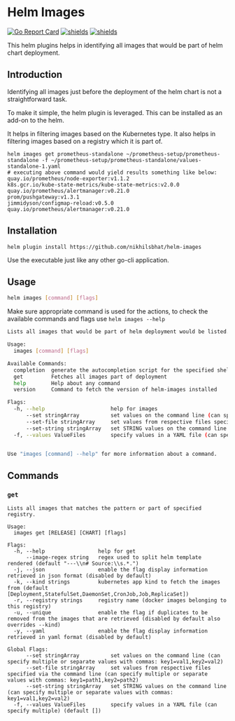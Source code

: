 # Helm Images


[![Go Report Card](https://goreportcard.com/badge/github.com/nikhilsbhat/helm-images)](https://goreportcard.com/report/github.com/nikhilsbhat/helm-images) 
[![shields](https://img.shields.io/badge/license-MIT-blue)](https://github.com/nikhilsbhat/helm-images/blob/master/LICENSE) 
[![shields](https://godoc.org/github.com/nikhilsbhat/helm-images?status.svg)](https://godoc.org/github.com/nikhilsbhat/helm-images)


This helm plugins helps in identifying all images that would be part of helm chart deployment.

## Introduction

Identifying all images just before the deployment of the helm chart is not a straightforward task.

To make it simple, the helm plugin is leveraged. This can be installed as an add-on to the helm.

It helps in filtering images based on the Kubernetes type. It also helps in filtering images based on a registry which it is part of.

```shell
helm images get prometheus-standalone ~/prometheus-setup/prometheus-standalone -f ~/prometheus-setup/prometheus-standalone/values-standalone-1.yaml
# executing above command would yield results something like below:
quay.io/prometheus/node-exporter:v1.1.2
k8s.gcr.io/kube-state-metrics/kube-state-metrics:v2.0.0
quay.io/prometheus/alertmanager:v0.21.0
prom/pushgateway:v1.3.1
jimmidyson/configmap-reload:v0.5.0
quay.io/prometheus/alertmanager:v0.21.0
```
## Installation

```shell
helm plugin install https://github.com/nikhilsbhat/helm-images
```
Use the executable just like any other go-cli application.

## Usage

```bash
helm images [command] [flags]
```
Make sure appropriate command is used for the actions, to check the available commands and flags use `helm images --help`

```bash
Lists all images that would be part of helm deployment would be listed.

Usage:
  images [command] [flags]

Available Commands:
  completion  generate the autocompletion script for the specified shell
  get         Fetches all images part of deployment
  help        Help about any command
  version     Command to fetch the version of helm-images installed

Flags:
  -h, --help                     help for images
      --set stringArray          set values on the command line (can specify multiple or separate values with commas: key1=val1,key2=val2)
      --set-file stringArray     set values from respective files specified via the command line (can specify multiple or separate values with commas: key1=path1,key2=path2)
      --set-string stringArray   set STRING values on the command line (can specify multiple or separate values with commas: key1=val1,key2=val2)
  -f, --values ValueFiles        specify values in a YAML file (can specify multiple) (default [])


Use "images [command] --help" for more information about a command.
```

## Commands
### `get`

```shell
Lists all images that matches the pattern or part of specified registry.

Usage:
  images get [RELEASE] [CHART] [flags]

Flags:
  -h, --help                 help for get
      --image-regex string   regex used to split helm template rendered (default "---\\n# Source:\\s.*.")
  -j, --json                 enable the flag display information retrieved in json format (disabled by default)
  -k, --kind strings         kubernetes app kind to fetch the images from (default [Deployment,StatefulSet,DaemonSet,CronJob,Job,ReplicaSet])
  -r, --registry strings     registry name (docker images belonging to this registry)
  -u, --unique               enable the flag if duplicates to be removed from the images that are retrieved (disabled by default also overrides --kind)
  -y, --yaml                 enable the flag display information retrieved in yaml format (disabled by default)

Global Flags:
      --set stringArray          set values on the command line (can specify multiple or separate values with commas: key1=val1,key2=val2)
      --set-file stringArray     set values from respective files specified via the command line (can specify multiple or separate values with commas: key1=path1,key2=path2)
      --set-string stringArray   set STRING values on the command line (can specify multiple or separate values with commas: key1=val1,key2=val2)
  -f, --values ValueFiles        specify values in a YAML file (can specify multiple) (default [])
```